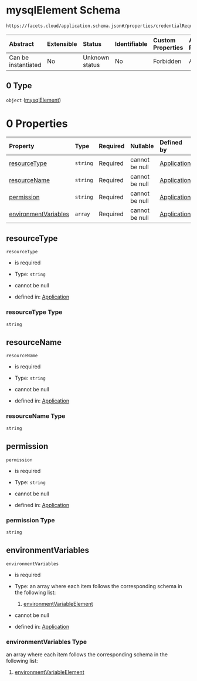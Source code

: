 # mysqlElement Schema

```txt
https://facets.cloud/application.schema.json#/properties/credentialRequests/properties/dbs/properties/mysql/items/0
```



| Abstract            | Extensible | Status         | Identifiable | Custom Properties | Additional Properties | Access Restrictions | Defined In                                                                                     |
| :------------------ | :--------- | :------------- | :----------- | :---------------- | :-------------------- | :------------------ | :--------------------------------------------------------------------------------------------- |
| Can be instantiated | No         | Unknown status | No           | Forbidden         | Allowed               | none                | [application.schema.json*](../../../assets/out/application.schema.json "open original schema") |

## 0 Type

`object` ([mysqlElement](application-properties-credentialrequests-properties-dbs-properties-mysql-items-mysqlelement.md))

# 0 Properties

| Property                                      | Type     | Required | Nullable       | Defined by                                                                                                                                                                                                                                                                                           |
| :-------------------------------------------- | :------- | :------- | :------------- | :--------------------------------------------------------------------------------------------------------------------------------------------------------------------------------------------------------------------------------------------------------------------------------------------------- |
| [resourceType](#resourcetype)                 | `string` | Required | cannot be null | [Application](application-properties-credentialrequests-properties-dbs-properties-mysql-items-mysqlelement-properties-resourcetype.md "https://facets.cloud/application.schema.json#/properties/credentialRequests/properties/dbs/properties/mysql/items/0/properties/resourceType")                 |
| [resourceName](#resourcename)                 | `string` | Required | cannot be null | [Application](application-properties-credentialrequests-properties-dbs-properties-mysql-items-mysqlelement-properties-resourcename.md "https://facets.cloud/application.schema.json#/properties/credentialRequests/properties/dbs/properties/mysql/items/0/properties/resourceName")                 |
| [permission](#permission)                     | `string` | Required | cannot be null | [Application](application-properties-credentialrequests-properties-dbs-properties-mysql-items-mysqlelement-properties-permission.md "https://facets.cloud/application.schema.json#/properties/credentialRequests/properties/dbs/properties/mysql/items/0/properties/permission")                     |
| [environmentVariables](#environmentvariables) | `array`  | Required | cannot be null | [Application](application-properties-credentialrequests-properties-dbs-properties-mysql-items-mysqlelement-properties-environmentvariables.md "https://facets.cloud/application.schema.json#/properties/credentialRequests/properties/dbs/properties/mysql/items/0/properties/environmentVariables") |

## resourceType



`resourceType`

*   is required

*   Type: `string`

*   cannot be null

*   defined in: [Application](application-properties-credentialrequests-properties-dbs-properties-mysql-items-mysqlelement-properties-resourcetype.md "https://facets.cloud/application.schema.json#/properties/credentialRequests/properties/dbs/properties/mysql/items/0/properties/resourceType")

### resourceType Type

`string`

## resourceName



`resourceName`

*   is required

*   Type: `string`

*   cannot be null

*   defined in: [Application](application-properties-credentialrequests-properties-dbs-properties-mysql-items-mysqlelement-properties-resourcename.md "https://facets.cloud/application.schema.json#/properties/credentialRequests/properties/dbs/properties/mysql/items/0/properties/resourceName")

### resourceName Type

`string`

## permission



`permission`

*   is required

*   Type: `string`

*   cannot be null

*   defined in: [Application](application-properties-credentialrequests-properties-dbs-properties-mysql-items-mysqlelement-properties-permission.md "https://facets.cloud/application.schema.json#/properties/credentialRequests/properties/dbs/properties/mysql/items/0/properties/permission")

### permission Type

`string`

## environmentVariables



`environmentVariables`

*   is required

*   Type: an array where each item follows the corresponding schema in the following list:

    1.  [environmentVariableElement](application-properties-credentialrequests-properties-dbs-properties-mysql-items-mysqlelement-properties-environmentvariables-items-environmentvariableelement.md "check type definition")

*   cannot be null

*   defined in: [Application](application-properties-credentialrequests-properties-dbs-properties-mysql-items-mysqlelement-properties-environmentvariables.md "https://facets.cloud/application.schema.json#/properties/credentialRequests/properties/dbs/properties/mysql/items/0/properties/environmentVariables")

### environmentVariables Type

an array where each item follows the corresponding schema in the following list:

1.  [environmentVariableElement](application-properties-credentialrequests-properties-dbs-properties-mysql-items-mysqlelement-properties-environmentvariables-items-environmentvariableelement.md "check type definition")

